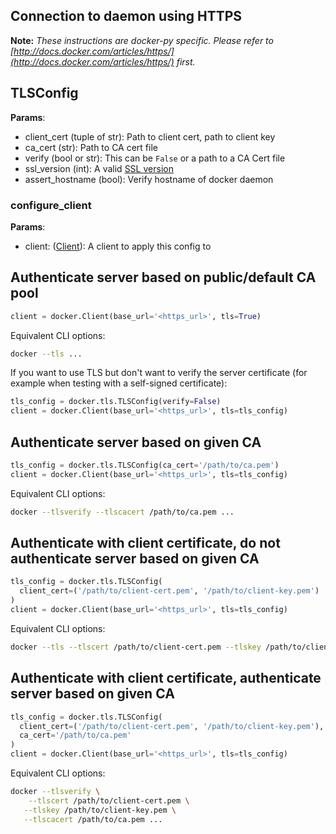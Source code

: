 ## Connection to daemon using HTTPS

**Note:** *These instructions are docker-py specific. Please refer to
[http://docs.docker.com/articles/https/](http://docs.docker.com/articles/https/)
first.*

## TLSConfig

**Params**:

* client_cert (tuple of str): Path to client cert, path to client key
* ca_cert (str): Path to CA cert file
* verify (bool or str): This can be `False` or a path to a CA Cert file
* ssl_version (int): A valid [SSL version](
https://docs.python.org/3.4/library/ssl.html#ssl.PROTOCOL_TLSv1)
* assert_hostname (bool): Verify hostname of docker daemon

### configure_client

**Params**:

* client: ([Client](api.md#client-api)): A client to apply this config to


## Authenticate server based on public/default CA pool

```python
client = docker.Client(base_url='<https_url>', tls=True)
```

Equivalent CLI options:
```bash
docker --tls ...
```

If you want to use TLS but don't want to verify the server certificate
(for example when testing with a self-signed certificate):

```python
tls_config = docker.tls.TLSConfig(verify=False)
client = docker.Client(base_url='<https_url>', tls=tls_config)
```

## Authenticate server based on given CA

```python
tls_config = docker.tls.TLSConfig(ca_cert='/path/to/ca.pem')
client = docker.Client(base_url='<https_url>', tls=tls_config)
```

Equivalent CLI options:
```bash
docker --tlsverify --tlscacert /path/to/ca.pem ...
```

## Authenticate with client certificate, do not authenticate server based on given CA

```python
tls_config = docker.tls.TLSConfig(
  client_cert=('/path/to/client-cert.pem', '/path/to/client-key.pem')
)
client = docker.Client(base_url='<https_url>', tls=tls_config)
```

Equivalent CLI options:
```bash
docker --tls --tlscert /path/to/client-cert.pem --tlskey /path/to/client-key.pem ...
```

## Authenticate with client certificate, authenticate server based on given CA

```python
tls_config = docker.tls.TLSConfig(
  client_cert=('/path/to/client-cert.pem', '/path/to/client-key.pem'),
  ca_cert='/path/to/ca.pem'
)
client = docker.Client(base_url='<https_url>', tls=tls_config)
```

Equivalent CLI options:
```bash
docker --tlsverify \
	--tlscert /path/to/client-cert.pem \
   --tlskey /path/to/client-key.pem \
   --tlscacert /path/to/ca.pem ...
```
